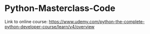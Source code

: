 # Python-Masterclass-Code

Link to online course: https://www.udemy.com/python-the-complete-python-developer-course/learn/v4/overview

